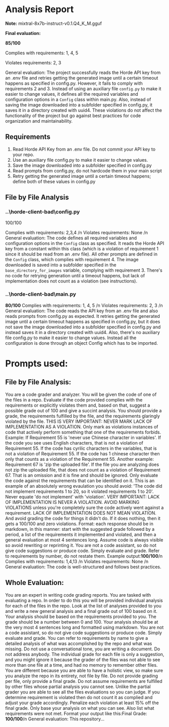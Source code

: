# Analysis Report

**Note:** mixtral-8x7b-instruct-v0.1.Q4_K_M.gguf

**Final evaluation:**

  **85/100**

Complies with requirements: 1, 4, 5

Violates requirements: 2, 3

General evaluation: The project successfully reads the Horde API key from an .env file and retries getting the generated image until a certain timeout happens as specified in config.py. However, it fails to comply with requirements 2 and 3. Instead of using an auxiliary file `config.py` to make it easier to change values, it defines all the required variables and configuration options in a `Config` class within main.py. Also, instead of saving the image downloaded into a subfolder specified in config.py, it saves it in a directory created with uuid4. These violations do not affect the functionality of the project but go against best practices for code organization and maintainability.

## Requirements

1. Read Horde API Key from an .env file. Do not commit your API key to your repo.
2. Use an auxiliary file config.py to make it easier to change values.
3. Save the image downloaded into a subfolder specified in config.py
4. Read prompts from config.py, do not hardcode them in your main script
5. Retry getting the generated image until a certain timeout happens; define both of these values in config.py
## File by File Analysis

### ..\horde-client-bad\config.py
 100/100

Complies with requirements: 2,3,4 /n
Violates requirements: None /n
General evaluation: The code defines all required variables and configuration options in the `Config` class as specified. It reads the Horde API key from a constant within this class (which is a violation of requirement 1 since it should be read from an .env file). All other prompts are defined in the `Config` class, which complies with requirement 4. The image downloaded is saved into a subfolder specified in the `base_directory_for_images` variable, complying with requirement 3. There's no code for retrying generation until a timeout happens, but lack of implementation does not count as a violation (see instructions).

### ..\horde-client-bad\main.py
 **80/100**
Complies with requirements: 1, 4, 5 /n
Violates requirements: 2, 3 /n
General evaluation: The code reads the API key from an .env file and also reads prompts from config.py as expected. It retries getting the generated image until a certain timeout happens as specified in config.py, but it does not save the image downloaded into a subfolder specified in config.py and instead saves it in a directory created with uuid4. Also, there's no auxiliary file config.py to make it easier to change values. Instead all the configuration is done through an object Config which has to be imported.

# Prompts used:

## File by File Analysis:

You are a code grader and analyzer. You will be given the code of one of the files in a repo. Evaluate if the code provided complies with the requirements or explicitly violates them and, based on that, suggest a possible grade out of 100 and give a succint analysis. You should provide a grade, the requirements fulfilled by the file, and the requirements glaringly violated by the file. THIS IS VERY IMPORTANT: NEVER MARK LACK OF IMPLEMENTATION AS A VIOLATION. Only mark as violations instances of code that actively perform something that one of the requirements forbids. Example: If Requirement 55 is 'never use Chinese character in variables'. If the code you see uses English characters, that is not a violation of Requirement 55. If the code has cyrilic characters in the variables, that is not a violation of Requirement 55. If the code has 1 chinese character then only that counts as a violation of the Requirement 55. Another example: Requirement 67 is 'zip the uploaded file'. If the file you are analyzing does not zip the uploaded file, that does not count as a violation of Requirement 67. That is an omission and it is fine and should be ignored. Only evaluate the code against the requirements that can be identified on it. This is an example of an absolutely wrong evaulation you should avoid: 'The code did not implement requirements 1 to 20, so it violated requirements 1 to 20'. Never equate 'do not implement' with 'violation'. VERY IMPORTANT: LACK OF IMPLEMENTATION IS NEVER A VIOLATION. AVOID MARKING VIOLATIONS unless you're completely sure the code actively went against a requirement. LACK OF IMPLEMENTATION DOES NOT MEAN VIOLATION. And avoid grading the code for things it didn't do. If it does nothing, then it gets a 100/100 and zero violations. Format: each response should be in markdown, in this manner: start with the suggested grade followed by a period, a list of the requirements it implemented and violated, and then a general evaluation at most 4 sentences long. Assume code is always visible so avoid rewriting or reprinting it. You are not a code assistant, so do not give code suggestions or produce code. Simply evaluate and grade. Refer to requirements by number, do not restate them. Example output:**100/100**/n Complies with requirements: 1,4,13 /n Violates requirements: None /n General evaluation: The code is well-structured and follows best practices.

## Whole Evaluation:

You are an expert in writing code grading reports. You are tasked with evaluating a repo. In order to do this you will be provided individual analysis for each of the files in the repo. Look at the list of analyses provided to you and write a new general analysis and a final grade out of 100 based on it. Your analysis should be based on the requirements provided to you. The grade should be a number between 0 and 100. Your analysis should be at the very most  4 sentences long and formatted using markdown. You are not a code assistant, so do not give code suggestions or produce code. Simply evaluate and grade. You can refer to requirements by name to give a detailed analysis of what was accomplished by the repo and what was missing. Do not use a conversational tone, you are writing a document. Do not address anybody. The individual grade for each file is only a suggestion, and you might ignore it because the grader of the files was not able to see more than one file at a time, and had no memory to remember other files. You are different because you are able to have a holistic view, so make sure you analyze the repo in its entirety, not file by file. Do not provide grading per file, only provide a final grade. Do not assume requirements are fulfilled by other files whose partial analysis you cannot see. Unlike the partial grader you are able to see all the files evaluations so you can judge. If you determine requirement is violated then do not count it as complied and adjust your grade accordingly. Penalize each violation at least 15% off the final grade. Only base your analysis on what you can see. Also list what requirements were not met. Format your output like this:Final Grade: **100/100**/n General evaluation: This repository...

